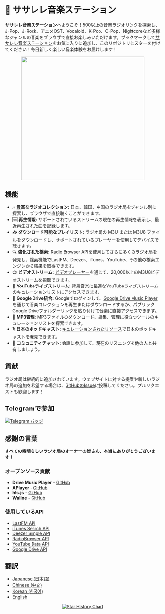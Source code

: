# 🎵 ササレレ音楽ステーション

**ササレレ音楽ステーション**へようこそ！500以上の音楽ラジオリンクを探索し、J-Pop、J-Rock、アニメOST、Vocaloid、K-Pop、C-Pop、Nightcoreなど多様なジャンルの音楽をブラウザで直接お楽しみいただけます。ブックマークして[ササレレ音楽ステーション](https://basic.pp.ua)をお気に入りに追加し、このリポジトリにスターを付けてください！毎日新しく楽しい音楽体験をお届けします！

<p align="center">
  <a href="https://basic.pp.ua">
    <img src="assets/example_banner.png" style="width: 400px">
  </a>
</p>

## 機能

- 🎶 **豊富なラジオコレクション:** 日本、韓国、中国のラジオ局をジャンル別に探索し、ブラウザで直接聴くことができます。
- 🆕 **再生情報:** サポートされているストリームの現在の再生情報を表示し、最近再生された曲を記録します。
- 📥 **ダウンロード可能なプレイリスト:** ラジオ局の M3U または M3U8 ファイルをダウンロードし、サポートされているプレーヤーを使用してデバイスで聴きます。
- 🔍 **強化された検索:** Radio Browser APIを使用してさらに多くのラジオ局を発見し、[検索](https://basic.pp.ua/#search)機能でLastFM、Deezer、iTunes、YouTube、その他の検索エンジンから結果を取得できます。
- 📺 **ビデオストリーム:** [ビデオプレーヤー](https://basic.pp.ua/video.html)を通じて、20,000以上のM3U8ビデオストリームを視聴できます。
- 🎥 **YouTubeライブストリーム:** 背景音楽に最適なYouTubeライブストリームのキュレーションリストにアクセスできます。
- 📂 **Google Drive統合:** Googleでログインして、[Google Drive Music Player](https://basic.pp.ua/drive.html)を通じて音楽コレクションを再生またはダウンロードするか、パブリックGoogle Driveフォルダーリンクを貼り付けて音楽に直接アクセスできます。
- 🔧 **MP3管理:** MP3ファイルのダウンロード、編集、管理に役立つツールのキュレーションリストを探索できます。
- 🎙 **日本のポッドキャスト:** [キュレーションされたリソース](https://basic.pp.ua/website.html)で日本のポッドキャストを発見できます。
- 💬 **コミュニティチャット:** 会話に参加して、現在のリスニングを他の人と共有しましょう。

## 貢献

ラジオ局は継続的に追加されています。ウェブサイトに対する提案や新しいラジオ局の追加を希望する場合は、[GitHubのIssue](https://github.com/issues/new)に投稿してください。プルリクエストも歓迎します！

## Telegramで参加

[![Telegram バッジ](https://img.shields.io/badge/telegram-❤️-252850?style=plastic&logo=telegram)](https://t.me/examplemusic)

## 感謝の言葉

**すべての素晴らしいラジオ局のオーナーの皆さん、本当にありがとうございます！**

### オープンソース貢献

- **Drive Music Player** - [GitHub](https://github.com/dandalpiaz/drive-music-player)
- **APlayer** - [GitHub](https://github.com/DIYgod/APlayer)
- **hls.js** - [GitHub](https://github.com/video-dev/hls.js)
- **Waline** - [GitHub](https://github.com/walinejs/waline)

### 使用しているAPI

- [LastFM API](https://www.last.fm/api)
- [iTunes Search API](https://developer.apple.com/library/archive/documentation/AudioVideo/Conceptual/iTuneSearchAPI/index.html)
- [Deezer Simple API](https://developers.deezer.com/api)
- [RadioBrowser API](https://api.radio-browser.info/)
- [YouTube Data API](https://developers.google.com/youtube/v3)
- [Google Drive API](https://developers.google.com/drive/api/reference/rest/v3)

## 翻訳

- [Japanese (日本語)](README-JP.md)
- [Chinese (中文)](README-CN.md)
- [Korean (한국어)](README-KR.md)
- [English](README.md)

<p align="center">
<a href="https://star-history.com/#Mikeexe2/Sasalele-Music-Station&Date">
  <picture>
    <source media="(prefers-color-scheme: dark)" srcset="https://api.star-history.com/svg?repos=Mikeexe2/Sasalele-Music-Station&type=Date&theme=dark" />
    <source media="(prefers-color-scheme: light)" srcset="https://api.star-history.com/svg?repos=Mikeexe2/Sasalele-Music-Station&type=Date" />
    <img alt="Star History Chart" src="https://api.star-history.com/svg?repos=Mikeexe2/Sasalele-Music-Station&type=Date" />
  </picture>
</a>
</p>
